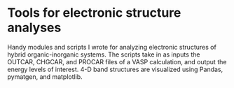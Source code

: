 # Tools for electronic structure analyses

Handy modules and scripts I wrote for analyzing electronic structures of hybrid organic-inorganic systems. The scripts take in as inputs the OUTCAR, CHGCAR, and PROCAR files of a VASP calculation, and output the energy levels of interest. 4-D band structures are visualized using Pandas, pymatgen, and matplotlib.
